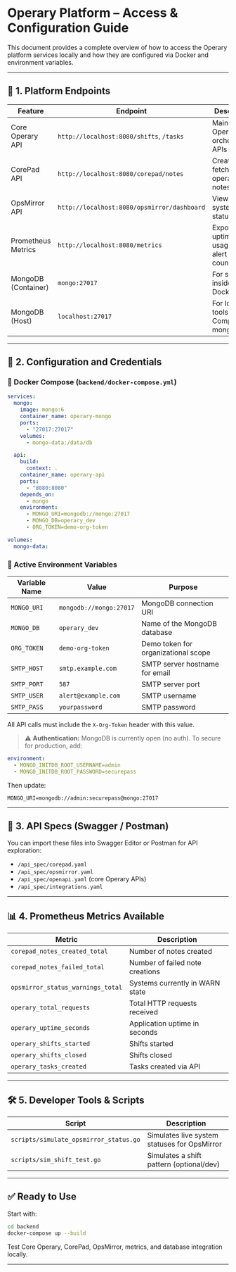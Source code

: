 # Operary Platform – Access & Configuration Guide

This document provides a complete overview of how to access the Operary platform services locally and how they are configured via Docker and environment variables.

---

## 📍 1. Platform Endpoints

| Feature             | Endpoint                                     | Description                                  |
|---------------------|----------------------------------------------|----------------------------------------------|
| Core Operary API    | `http://localhost:8080/shifts`, `/tasks`     | Main Operary orchestration APIs              |
| CorePad API         | `http://localhost:8080/corepad/notes`        | Create and fetch operator notes              |
| OpsMirror API       | `http://localhost:8080/opsmirror/dashboard`  | View live system statuses                    |
| Prometheus Metrics  | `http://localhost:8080/metrics`              | Exposes uptime, usage, and alert counters    |
| MongoDB (Container) | `mongo:27017`                                | For services inside Docker                   |
| MongoDB (Host)      | `localhost:27017`                            | For local tools like Compass or mongosh      |

---

## 🔐 2. Configuration and Credentials

### 🔧 Docker Compose (`backend/docker-compose.yml`)

```yaml
services:
  mongo:
    image: mongo:6
    container_name: operary-mongo
    ports:
      - "27017:27017"
    volumes:
      - mongo-data:/data/db

  api:
    build:
      context: .
    container_name: operary-api
    ports:
      - "8080:8080"
    depends_on:
      - mongo
    environment:
      - MONGO_URI=mongodb://mongo:27017
      - MONGO_DB=operary_dev
      - ORG_TOKEN=demo-org-token

volumes:
  mongo-data:
```

### 📌 Active Environment Variables

| Variable Name       | Value                        | Purpose                              |
|---------------------|------------------------------|--------------------------------------|
| `MONGO_URI`         | `mongodb://mongo:27017`      | MongoDB connection URI               |
| `MONGO_DB`          | `operary_dev`                | Name of the MongoDB database         |
| `ORG_TOKEN`         | `demo-org-token`             | Demo token for organizational scope  |
| `SMTP_HOST`         | `smtp.example.com`           | SMTP server hostname for email       |
| `SMTP_PORT`         | `587`                        | SMTP server port                     |
| `SMTP_USER`         | `alert@example.com`          | SMTP username                        |
| `SMTP_PASS`         | `yourpassword`               | SMTP password                        |

All API calls must include the `X-Org-Token` header with this value.

> ⚠️ **Authentication:** MongoDB is currently open (no auth). To secure for production, add:
```yaml
environment:
  - MONGO_INITDB_ROOT_USERNAME=admin
  - MONGO_INITDB_ROOT_PASSWORD=securepass
```
Then update:
```
MONGO_URI=mongodb://admin:securepass@mongo:27017
```

---

## 🧪 3. API Specs (Swagger / Postman)

You can import these files into Swagger Editor or Postman for API exploration:

- `/api_spec/corepad.yaml`
- `/api_spec/opsmirror.yaml`
- `/api_spec/openapi.yaml` (core Operary APIs)
- `/api_spec/integrations.yaml`

---

## 📊 4. Prometheus Metrics Available

| Metric                                | Description                              |
|---------------------------------------|------------------------------------------|
| `corepad_notes_created_total`         | Number of notes created                  |
| `corepad_notes_failed_total`          | Number of failed note creations          |
| `opsmirror_status_warnings_total`     | Systems currently in WARN state          |
| `operary_total_requests`              | Total HTTP requests received             |
| `operary_uptime_seconds`              | Application uptime in seconds            |
| `operary_shifts_started`              | Shifts started                  |
| `operary_shifts_closed`               | Shifts closed                   |
| `operary_tasks_created`               | Tasks created via API           |

---

## 🛠 5. Developer Tools & Scripts

| Script                                | Description                              |
|---------------------------------------|------------------------------------------|
| `scripts/simulate_opsmirror_status.go`| Simulates live system statuses for OpsMirror |
| `scripts/sim_shift_test.go`           | Simulates a shift pattern (optional/dev) |

---

## ✅ Ready to Use

Start with:
```bash
cd backend
docker-compose up --build
```

Test Core Operary, CorePad, OpsMirror, metrics, and database integration locally.

---